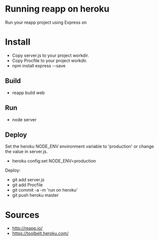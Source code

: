 # Running reapp on heroku

Run your reapp project using Express on 

# Install
- Copy server.js to your project workdir.
- Copy Procfile to your project workdir.
- npm install express --save

## Build
  
  - reapp build web

## Run
  
  - node server
  
## Deploy

Set the heroku NODE_ENV environment variable to 'production' or change the value in server.js.
  
  - heroku config:set NODE_ENV=production

Deploy:
  - git add server.js
  - git add Procfile
  - git commit -a -m 'run on heroku'
  - git push heroku master

# Sources
- http://reapp.io/
- https://toolbelt.heroku.com/
